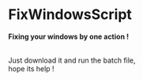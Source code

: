 # FixWindowsScript
**Fixing your windows by one action !**

<br> Just download it and run the batch file,<br> hope its help !
